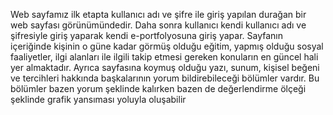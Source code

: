 Web sayfamız ilk etapta kullanıcı adı ve şifre ile giriş yapılan durağan bir web sayfası görünümündedir. Daha sonra kullanıcı kendi kullanıcı adı ve şifresiyle giriş yaparak kendi e-portfolyosuna giriş yapar. Sayfanın içeriğinde kişinin o güne kadar görmüş olduğu eğitim, yapmış olduğu sosyal faaliyetler, ilgi alanları ile ilgili takip etmesi gereken konuların en güncel hali yer almaktadır. Ayrıca sayfasına koymuş olduğu yazı, sunum, kişisel beğeni ve tercihleri hakkında başkalarının yorum bildirebileceği bölümler vardır. Bu bölümler bazen yorum şeklinde kalırken bazen de değerlendirme ölçeği şeklinde grafik yansıması yoluyla oluşabilir